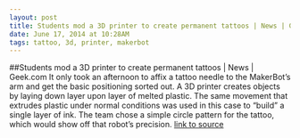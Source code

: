 ```yaml
---
layout: post
title: Students mod a 3D printer to create permanent tattoos | News | Geek.com
date: June 17, 2014 at 10:28AM
tags: tattoo, 3d, printer, makerbot
---
```

##Students mod a 3D printer to create permanent tattoos | News | Geek.com
It only took an afternoon to affix a tattoo needle to the MakerBot’s arm and get the basic positioning sorted out. A 3D printer creates objects by laying down layer upon layer of melted plastic. The same movement that extrudes plastic under normal conditions was used in this case to “build” a single layer of ink. The team chose a simple circle pattern for the tattoo, which would show off that robot’s precision.
[link to source](http://ift.tt/1hXcK6C) 
